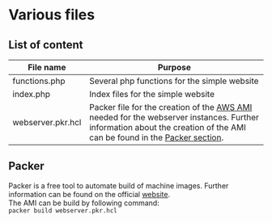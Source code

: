 # Various files
## List of content
|File name| Purpose|
|----|-----|
|functions.php|Several php functions for the simple website|
|index.php|Index files for the simple website|
|webserver.pkr.hcl|Packer file for the creation of the [AWS AMI](https://docs.aws.amazon.com/de_de/AWSEC2/latest/UserGuide/AMIs.html) needed for the webserver instances. Further information about the creation of the AMI can be found in the [Packer section](##Packer).|
## Packer
Packer is a free tool to automate build of machine images. Further information can be found on the official [website](https://www.packer.io/).\
The AMI can be build by following command:\
`packer build webserver.pkr.hcl`
